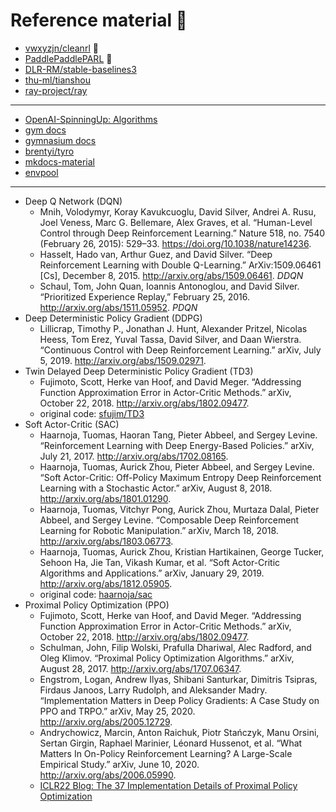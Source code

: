 # Reference material 💾

- [vwxyzjn/cleanrl](https://github.com/vwxyzjn/cleanrl/) 🌟
- [PaddlePaddlePARL](https://github.com/PaddlePaddle/PARL/) 🌟
- [DLR-RM/stable-baselines3](https://github.com/DLR-RM/stable-baselines3)
- [thu-ml/tianshou](https://github.com/thu-ml/tianshou)
- [ray-project/ray](https://github.com/ray-project/ray/)

---

- [OpenAI-SpinningUp: Algorithms](https://spinningup.openai.com/en/latest/algorithms/)
- [gym docs](https://www.gymlibrary.dev)
- [gymnasium docs](https://gymnasium.farama.org/)
- [brentyi/tyro](https://github.com/brentyi/tyro)
- [mkdocs-material](https://squidfunk.github.io/mkdocs-material/)
- [envpool](https://github.com/sail-sg/envpool/)

---

- Deep Q Network (DQN)
    - Mnih, Volodymyr, Koray Kavukcuoglu, David Silver, Andrei A. Rusu, Joel Veness, Marc G. Bellemare, Alex Graves, et al. “Human-Level Control through Deep Reinforcement Learning.” Nature 518, no. 7540 (February 26, 2015): 529–33. https://doi.org/10.1038/nature14236.
    - Hasselt, Hado van, Arthur Guez, and David Silver. “Deep Reinforcement Learning with Double Q-Learning.” ArXiv:1509.06461 [Cs], December 8, 2015. http://arxiv.org/abs/1509.06461. *DDQN*
    - Schaul, Tom, John Quan, Ioannis Antonoglou, and David Silver. “Prioritized Experience Replay,” February 25, 2016. http://arxiv.org/abs/1511.05952. *PDQN*
- Deep Deterministic Policy Gradient (DDPG)
    - Lillicrap, Timothy P., Jonathan J. Hunt, Alexander Pritzel, Nicolas Heess, Tom Erez, Yuval Tassa, David Silver, and Daan Wierstra. “Continuous Control with Deep Reinforcement Learning.” arXiv, July 5, 2019. http://arxiv.org/abs/1509.02971.
- Twin Delayed Deep Deterministic Policy Gradient (TD3)
    - Fujimoto, Scott, Herke van Hoof, and David Meger. “Addressing Function Approximation Error in Actor-Critic Methods.” arXiv, October 22, 2018. http://arxiv.org/abs/1802.09477.
    - original code: [sfujim/TD3](https://github.com/sfujim/TD3)
- Soft Actor-Critic (SAC)
    - Haarnoja, Tuomas, Haoran Tang, Pieter Abbeel, and Sergey Levine. “Reinforcement Learning with Deep Energy-Based Policies.” arXiv, July 21, 2017. http://arxiv.org/abs/1702.08165.
    - Haarnoja, Tuomas, Aurick Zhou, Pieter Abbeel, and Sergey Levine. “Soft Actor-Critic: Off-Policy Maximum Entropy Deep Reinforcement Learning with a Stochastic Actor.” arXiv, August 8, 2018. http://arxiv.org/abs/1801.01290.
    - Haarnoja, Tuomas, Vitchyr Pong, Aurick Zhou, Murtaza Dalal, Pieter Abbeel, and Sergey Levine. “Composable Deep Reinforcement Learning for Robotic Manipulation.” arXiv, March 18, 2018. http://arxiv.org/abs/1803.06773.
    - Haarnoja, Tuomas, Aurick Zhou, Kristian Hartikainen, George Tucker, Sehoon Ha, Jie Tan, Vikash Kumar, et al. “Soft Actor-Critic Algorithms and Applications.” arXiv, January 29, 2019. http://arxiv.org/abs/1812.05905.
    - original code: [haarnoja/sac](https://github.com/haarnoja/sac)
- Proximal Policy Optimization (PPO)
    - Fujimoto, Scott, Herke van Hoof, and David Meger. “Addressing Function Approximation Error in Actor-Critic Methods.” arXiv, October 22, 2018. http://arxiv.org/abs/1802.09477.
    - Schulman, John, Filip Wolski, Prafulla Dhariwal, Alec Radford, and Oleg Klimov. “Proximal Policy Optimization Algorithms.” arXiv, August 28, 2017. http://arxiv.org/abs/1707.06347.
    - Engstrom, Logan, Andrew Ilyas, Shibani Santurkar, Dimitris Tsipras, Firdaus Janoos, Larry Rudolph, and Aleksander Madry. “Implementation Matters in Deep Policy Gradients: A Case Study on PPO and TRPO.” arXiv, May 25, 2020. http://arxiv.org/abs/2005.12729.
    - Andrychowicz, Marcin, Anton Raichuk, Piotr Stańczyk, Manu Orsini, Sertan Girgin, Raphael Marinier, Léonard Hussenot, et al. “What Matters In On-Policy Reinforcement Learning? A Large-Scale Empirical Study.” arXiv, June 10, 2020. http://arxiv.org/abs/2006.05990.
    - [ICLR22 Blog: The 37 Implementation Details of Proximal Policy Optimization](https://iclr-blog-track.github.io/2022/03/25/ppo-implementation-details/)
